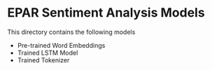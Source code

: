 # EPAR Sentiment Analysis Models

This directory contains the following models

* Pre-trained Word Embeddings
* Trained LSTM Model
* Trained Tokenizer